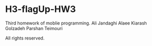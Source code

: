 # H3-flagUp-HW3

Third homework of moblie programming.
Ali Jandaghi Alaee
Kiarash Golzadeh
Parshan Teimouri

All rights reserved.
